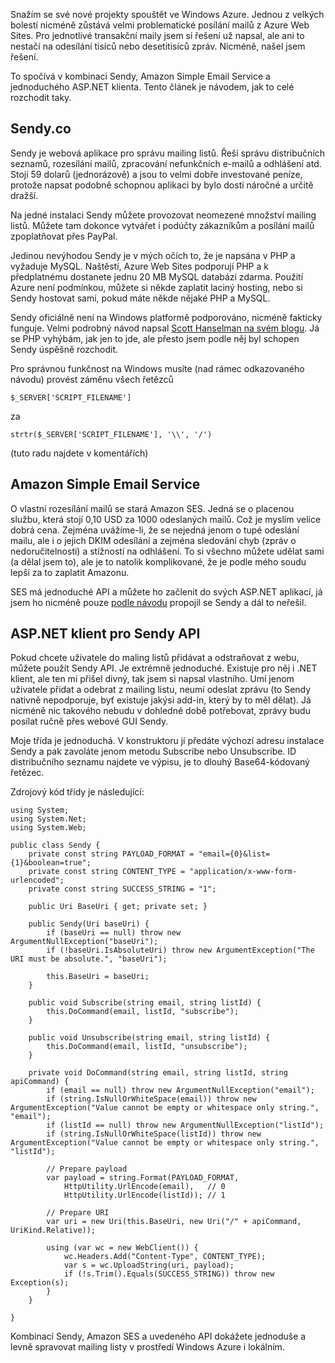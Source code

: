 <!-- dcterms:identifier = aspnetcz#4409 -->
<!-- dcterms:title = Posílání mailů z Azure: Sendy, Amazon SES a ASP.NET -->
<!-- dcterms:abstract = Snažím se své nové projekty spouštět ve Windows Azure. Jednou z velkých bolestí nicméně zůstává velmi problematické posílání mailů z Azure Web Sites. Pro jednotlivé transakční maily jsem si řešení už napsal, ale ani to nestačí na odesílání tisíců nebo desetitisíců zpráv. Nicméně, našel jsem řešení. -->
<!-- np9:categoryId = 1 -->
<!-- x4w:category = Tipy, triky -->
<!-- np9:authorId = 1 -->
<!-- np9:authorEmail = michal.valasek@altairis.cz -->
<!-- dcterms:creator = Michal Altair Valášek -->
<!-- dcterms:created = 2013-08-19T03:59:13.74+02:00 -->
<!-- dcterms:dateAccepted = 2013-08-19T03:59:14+02:00 -->
<!-- x4w:pictureWidth = 150 -->
<!-- x4w:pictureHeight = 150 -->
<!-- x4w:pictureUrl = /perex-pictures/20130819-posilani-mailu-z-azure-sendy-amazon-ses-a-asp-net.png -->

Snažím se své nové projekty spouštět ve Windows Azure. Jednou z velkých bolestí nicméně zůstává velmi problematické posílání mailů z Azure Web Sites. Pro jednotlivé transakční maily jsem si řešení už napsal, ale ani to nestačí na odesílání tisíců nebo desetitisíců zpráv. Nicméně, našel jsem řešení.

To spočívá v kombinaci Sendy, Amazon Simple Email Service a jednoduchého ASP.NET klienta. Tento článek je návodem, jak to celé rozchodit taky.

## Sendy.co

Sendy je webová aplikace pro správu mailing listů. Řeší správu distribučních seznamů, rozesílání mailů, zpracování nefunkčních e-mailů a odhlášení atd. Stojí 59 dolarů (jednorázově) a jsou to velmi dobře investované peníze, protože napsat podobně schopnou aplikaci by bylo dosti náročné a určitě dražší. 

Na jedné instalaci Sendy můžete provozovat neomezené množství mailing listů. Můžete tam dokonce vytvářet i podúčty zákazníkům a posílání mailů zpoplatňovat přes PayPal.

Jedinou nevýhodou Sendy je v mých očích to, že je napsána v PHP a vyžaduje MySQL. Naštěstí, Azure Web Sites podporují PHP a k předplatnému dostanete jednu 20 MB MySQL databázi zdarma. Použití Azure není podmínkou, můžete si někde zaplatit laciný hosting, nebo si Sendy hostovat sami, pokud máte někde nějaké PHP a MySQL.

Sendy oficiálně není na Windows platformě podporováno, nicméně fakticky funguje. Velmi podrobný návod napsal [Scott Hanselman na svém blogu](http://www.hanselman.com/blog/InstallingSendyAPHPAppOnWindowsAzureToSendInexpensiveNewsletterEmailViaAmazonSES.aspx). Já se PHP vyhýbám, jak jen to jde, ale přesto jsem podle něj byl schopen Sendy úspěšně rozchodit.

Pro správnou funkčnost na Windows musíte (nad rámec odkazovaného návodu) provést záměnu všech řetězců

    $_SERVER['SCRIPT_FILENAME']

za

    strtr($_SERVER['SCRIPT_FILENAME'], '\\', '/')

(tuto radu najdete v komentářích)

## Amazon Simple Email Service

O vlastní rozesílání mailů se stará Amazon SES. Jedná se o placenou službu, která stojí 0,10 USD za 1000 odeslaných mailů. Což je myslím velice dobrá cena. Zejména uvážíme-li, že se nejedná jenom o tupé odeslání mailu, ale i o jejich DKIM odesílání a zejména sledování chyb (zpráv o nedoručitelnosti) a stížností na odhlášení. To si všechno můžete udělat sami (a dělal jsem to), ale je to natolik komplikované, že je podle mého soudu lepší za to zaplatit Amazonu.

SES má jednoduché API a můžete ho začlenit do svých ASP.NET aplikací, já jsem ho nicméně pouze [podle návodu](http://sendy.co/get-started) propojil se Sendy a dál to neřešil.

## ASP.NET klient pro Sendy API

Pokud chcete uživatele do maling listů přidávat a odstraňovat z webu, můžete použít Sendy API. Je extrémně jednoduché. Existuje pro něj i .NET klient, ale ten mi přišel divný, tak jsem si napsal vlastního. Umí jenom uživatele přidat a odebrat z mailing listu, neumí odeslat zprávu (to Sendy nativně nepodporuje, byť existuje jakýsi add-in, který by to měl dělat). Já nicméně nic takového nebudu v dohledné době potřebovat, zprávy budu posílat ručně přes webové GUI Sendy.

Moje třída je jednoduchá. V konstruktoru jí předáte výchozí adresu instalace Sendy a pak zavoláte jenom metodu Subscribe nebo Unsubscribe. ID distribučního seznamu najdete ve výpisu, je to dlouhý Base64-kódovaný řetězec.

Zdrojový kód třídy je následující:

    using System;
    using System.Net;
    using System.Web;

    public class Sendy {
        private const string PAYLOAD_FORMAT = "email={0}&list={1}&boolean=true";
        private const string CONTENT_TYPE = "application/x-www-form-urlencoded";
        private const string SUCCESS_STRING = "1";

        public Uri BaseUri { get; private set; }

        public Sendy(Uri baseUri) {
            if (baseUri == null) throw new ArgumentNullException("baseUri");
            if (!baseUri.IsAbsoluteUri) throw new ArgumentException("The URI must be absolute.", "baseUri");

            this.BaseUri = baseUri;
        }

        public void Subscribe(string email, string listId) {
            this.DoCommand(email, listId, "subscribe");
        }

        public void Unsubscribe(string email, string listId) {
            this.DoCommand(email, listId, "unsubscribe");
        }

        private void DoCommand(string email, string listId, string apiCommand) {
            if (email == null) throw new ArgumentNullException("email");
            if (string.IsNullOrWhiteSpace(email)) throw new ArgumentException("Value cannot be empty or whitespace only string.", "email");
            if (listId == null) throw new ArgumentNullException("listId");
            if (string.IsNullOrWhiteSpace(listId)) throw new ArgumentException("Value cannot be empty or whitespace only string.", "listId");

            // Prepare payload
            var payload = string.Format(PAYLOAD_FORMAT,
                HttpUtility.UrlEncode(email),   // 0
                HttpUtility.UrlEncode(listId)); // 1

            // Prepare URI
            var uri = new Uri(this.BaseUri, new Uri("/" + apiCommand, UriKind.Relative));

            using (var wc = new WebClient()) {
                wc.Headers.Add("Content-Type", CONTENT_TYPE);
                var s = wc.UploadString(uri, payload);
                if (!s.Trim().Equals(SUCCESS_STRING)) throw new Exception(s);
            }
        }

    }

Kombinací Sendy, Amazon SES a uvedeného API dokážete jednoduše a levně spravovat mailing listy v prostředí Windows Azure i lokálním.